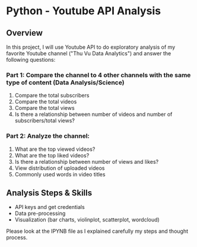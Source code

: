 # Python - Youtube API Analysis

## Overview
  In this project,  I will use Youtube API to do exploratory analysis of my favorite Youtube channel ("Thu Vu Data Analytics") and answer the following questions:

### Part 1: Compare the channel to 4 other channels with the same type of content (Data Analysis/Science)
1) Compare the total subscribers
2) Compare the total videos
3) Compare the total views
4) Is there a relationship between number of videos and number of subscribers/total views?

### Part 2: Analyze the channel:
1) What are the top viewed videos?
2) What are the top liked videos?
3) Is there a relationship between number of views and likes?
4) View distribution of uploaded videos
5) Commonly used words in video titles
  
## Analysis Steps & Skills
- API keys and get credentials
- Data pre-processing
- Visualization (bar charts, violinplot, scatterplot, wordcloud)

Please look at the IPYNB file as I explained carefully my steps and thought process.
